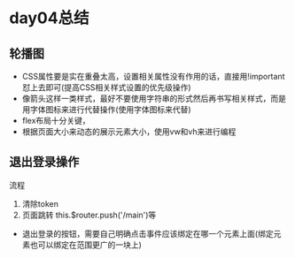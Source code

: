 # day04总结

## 轮播图
- CSS属性要是实在重叠太高，设置相关属性没有作用的话，直接用!important 怼上去即可(提高CSS相关样式设置的优先级操作)
- 像箭头这样一类样式，最好不要使用字符串的形式然后再书写相关样式，而是用字体图标来进行代替操作(使用字体图标来代替)
- flex布局十分关键，
- 根据页面大小来动态的展示元素大小，使用vw和vh来进行编程

## 退出登录操作
流程
1. 清除token
2. 页面跳转 this.$router.push('/main')等
- 退出登录的按钮，需要自己明确点击事件应该绑定在哪一个元素上面(绑定元素也可以绑定在范围更广的一块上)

